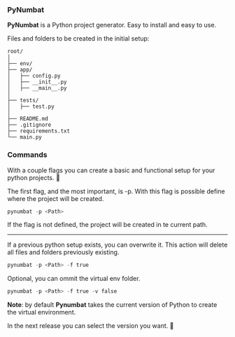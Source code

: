 ### PyNumbat

__PyNumbat__ is a Python project generator. Easy to install and easy to use.

Files and folders to be created in the initial setup:

```
root/
│
├── env/
├── app/
│   ├── config.py
│   ├── __init__.py
│   ├── __main__.py
│
├── tests/
│   ├── test.py
│
├── README.md
├── .gitignore
├── requirements.txt
└── main.py
```

### Commands

With a couple flags you can create a basic and functional setup for your python projects.  🐍

The first flag, and the most important, is -p. With this flag is possible define where the project will be created.

```python
pynumbat -p <Path>
```

If the flag is not defined, the project will be created in te current path.

----

If a previous python setup exists, you can overwrite it. This action will delete all files and folders previously existing.

```python
pynumbat -p <Path> -f true
```

Optional, you can ommit the virtual env folder.

```python
pynumbat -p <Path> -f true -v false
```

__Note__: by default __Pynumbat__ takes the current version of Python to create the virtual environment.

In the next release you can select the version you want. 🍻